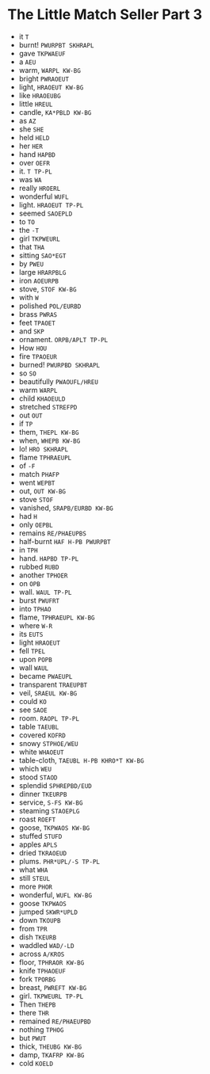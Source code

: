 # The Little Match Seller Part 3

* it `T`
* burnt! `PWURPBT SKHRAPL`
* gave `TKPWAEUF`
* a `AEU`
* warm, `WARPL KW-BG`
* bright `PWRAOEUT`
* light, `HRAOEUT KW-BG`
* like `HRAOEUBG`
* little `HREUL`
* candle, `KA*PBLD KW-BG`
* as `AZ`
* she `SHE`
* held `HELD`
* her `HER`
* hand `HAPBD`
* over `OEFR`
* it. `T TP-PL`
* was `WA`
* really `HROERL`
* wonderful `WUFL`
* light. `HRAOEUT TP-PL`
* seemed `SAOEPLD`
* to `TO`
* the `-T`
* girl `TKPWEURL`
* that `THA`
* sitting `SAO*EGT`
* by `PWEU`
* large `HRARPBLG`
* iron `AOEURPB`
* stove, `STOF KW-BG`
* with `W`
* polished `POL/EURBD`
* brass `PWRAS`
* feet `TPAOET`
* and `SKP`
* ornament. `ORPB/APLT TP-PL`
* How `HOU`
* fire `TPAOEUR`
* burned! `PWURPBD SKHRAPL`
* so `SO`
* beautifully `PWAOUFL/HREU`
* warm `WARPL`
* child `KHAOEULD`
* stretched `STREFPD`
* out `OUT`
* if `TP`
* them, `THEPL KW-BG`
* when, `WHEPB KW-BG`
* lo! `HRO SKHRAPL`
* flame `TPHRAEUPL`
* of `-F`
* match `PHAFP`
* went `WEPBT`
* out, `OUT KW-BG`
* stove `STOF`
* vanished, `SRAPB/EURBD KW-BG`
* had `H`
* only `OEPBL`
* remains `RE/PHAEUPBS`
* half-burnt `HAF H-PB PWURPBT`
* in `TPH`
* hand. `HAPBD TP-PL`
* rubbed `RUBD`
* another `TPHOER`
* on `OPB`
* wall. `WAUL TP-PL`
* burst `PWUFRT`
* into `TPHAO`
* flame, `TPHRAEUPL KW-BG`
* where `W-R`
* its `EUTS`
* light `HRAOEUT`
* fell `TPEL`
* upon `POPB`
* wall `WAUL`
* became `PWAEUPL`
* transparent `TRAEUPBT`
* veil, `SRAEUL KW-BG`
* could `KO`
* see `SAOE`
* room. `RAOPL TP-PL`
* table `TAEUBL`
* covered `KOFRD`
* snowy `STPHOE/WEU`
* white `WHAOEUT`
* table-cloth, `TAEUBL H-PB KHRO*T KW-BG`
* which `WEU`
* stood `STAOD`
* splendid `SPHREPBD/EUD`
* dinner `TKEURPB`
* service, `S-FS KW-BG`
* steaming `STAOEPLG`
* roast `ROEFT`
* goose, `TKPWAOS KW-BG`
* stuffed `STUFD`
* apples `APLS`
* dried `TKRAOEUD`
* plums. `PHR*UPL/-S TP-PL`
* what `WHA`
* still `STEUL`
* more `PHOR`
* wonderful, `WUFL KW-BG`
* goose `TKPWAOS`
* jumped `SKWR*UPLD`
* down `TKOUPB`
* from `TPR`
* dish `TKEURB`
* waddled `WAD/-LD`
* across `A/KROS`
* floor, `TPHRAOR KW-BG`
* knife `TPHAOEUF`
* fork `TPORBG`
* breast, `PWREFT KW-BG`
* girl. `TKPWEURL TP-PL`
* Then `THEPB`
* there `THR`
* remained `RE/PHAEUPBD`
* nothing `TPHOG`
* but `PWUT`
* thick, `THEUBG KW-BG`
* damp, `TKAFRP KW-BG`
* cold `KOELD`

